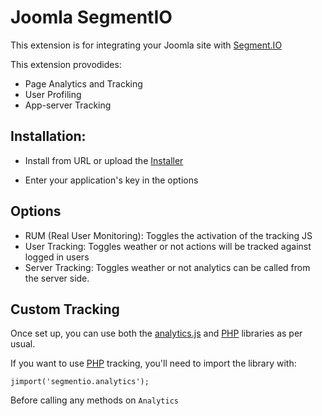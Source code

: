 # Joomla SegmentIO

This extension is for integrating your Joomla site with [Segment.IO][segment]

This extension provodides:

* Page Analytics and Tracking
* User Profiling
* App-server Tracking

## Installation:

* Install from URL or upload the [Installer][download]

* Enter your application's key in the options

## Options

* RUM (Real User Monitoring): Toggles the activation of the tracking JS
* User Tracking: Toggles weather or not actions will be tracked against logged in users
* Server Tracking: Toggles weather or not analytics can be called from the server side.


## Custom Tracking

Once set up, you can use both the [analytics.js][analyticsjs] and [PHP][analytics-php] libraries as per usual.

If you want to use [PHP][analytics-php] tracking, you'll need to import the library with:

    jimport('segmentio.analytics');

Before calling any methods on `Analytics`

[segment]: https://segment.io/
[analyticsjs]: https://segment.io/libraries/analytics.js
[analytics-php]: https://segment.io/libraries/php
[download]: https://updates.mrzen.com/segmentio/segmentio-latest.zip
